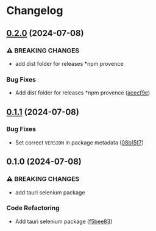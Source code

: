 # Changelog

## [0.2.0](https://github.com/bukowa/tauri-e2e/compare/@tauri-e2e/selenium-v0.1.1...@tauri-e2e/selenium-v0.2.0) (2024-07-08)


### ⚠ BREAKING CHANGES

* add dist folder for releases *npm provence

### Bug Fixes

* Add dist folder for releases *npm provence ([acecf9e](https://github.com/bukowa/tauri-e2e/commit/acecf9e5003ca91cdf6a11a2e8ce3386953f02af))

## [0.1.1](https://github.com/bukowa/tauri-e2e/compare/@tauri-e2e/selenium-v0.1.0...@tauri-e2e/selenium-v0.1.1) (2024-07-08)


### Bug Fixes

* Set correct `VERSION` in package metadata ([08b15f7](https://github.com/bukowa/tauri-e2e/commit/08b15f71e591049e00f8b052a89cfca18b30aed3))

## 0.1.0 (2024-07-08)


### ⚠ BREAKING CHANGES

* add tauri selenium package

### Code Refactoring

* Add tauri selenium package ([f5bee83](https://github.com/bukowa/tauri-e2e/commit/f5bee830d06a3c43a68c8a2e077c85bbf27257c0))
